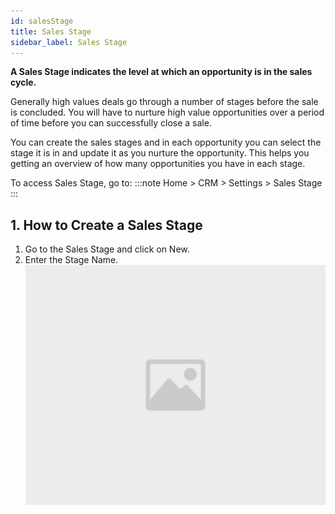 ```yaml
---
id: salesStage
title: Sales Stage
sidebar_label: Sales Stage
---
```


**A Sales Stage indicates the level at which an opportunity is in the sales cycle.**

Generally high values deals go through a number of stages before the sale is concluded. You will have to nurture high value opportunities over a period of time before you can successfully close a sale.

You can create the sales stages and in each opportunity you can select the stage it is in and update it as you nurture the opportunity. This helps you getting an overview of how many opportunities you have in each stage.

To access Sales Stage, go to:
:::note
Home > CRM > Settings > Sales Stage
:::

## 1. How to Create a Sales Stage

1. Go to the Sales Stage and click on New.
1. Enter the Stage Name.
   ![image](images/image.jpg)
